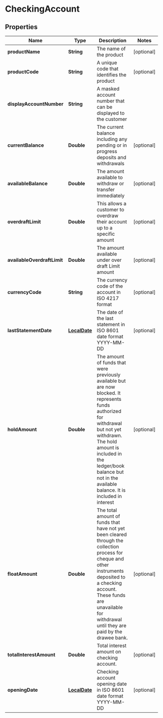 
# CheckingAccount

## Properties
Name | Type | Description | Notes
------------ | ------------- | ------------- | -------------
**productName** | **String** | The name of the product |  [optional]
**productCode** | **String** | A unique code that identifies the product |  [optional]
**displayAccountNumber** | **String** | A masked account number that can be displayed to the customer | 
**currentBalance** | **Double** | The current balance including any pending or in progress deposits and withdrawals |  [optional]
**availableBalance** | **Double** | The amount available  to withdraw or transfer immediately |  [optional]
**overdraftLimit** | **Double** | This allows a customer to overdraw their account up to a specific amount |  [optional]
**availableOverdraftLimit** | **Double** | The amount available under over draft Limit amount |  [optional]
**currencyCode** | **String** | The currency code of the account in ISO 4217 format |  [optional]
**lastStatementDate** | [**LocalDate**](LocalDate.md) | The date of the last statement in ISO 8601 date format YYYY-MM-DD |  [optional]
**holdAmount** | **Double** | The amount of funds that were previously available but are now blocked. It represents funds authorized for withdrawal but not yet withdrawn. The hold amount is included in the ledger/book balance but not in the available balance. It is included in interest |  [optional]
**floatAmount** | **Double** | The total amount of funds that have not yet been cleared through the collection process for cheque and other instruments deposited to a checking account. These funds are unavailable for withdrawal until they are paid by the drawee bank. |  [optional]
**totalInterestAmount** | **Double** | Total interest amount on checking account. |  [optional]
**openingDate** | [**LocalDate**](LocalDate.md) | Checking account opening date in ISO 8601 date format YYYY-MM-DD |  [optional]



